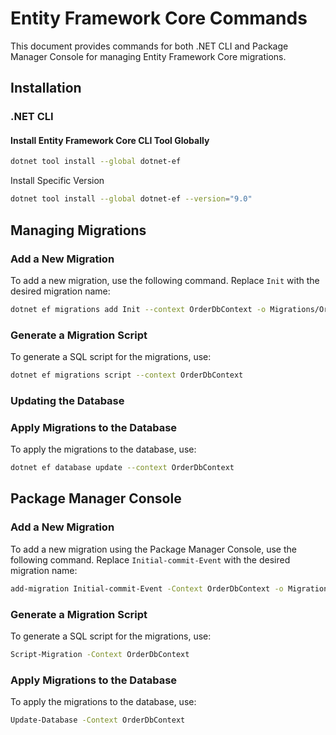 # Entity Framework Core Commands

This document provides commands for both .NET CLI and Package Manager Console for managing Entity Framework Core migrations.

## Installation

### .NET CLI

#### Install Entity Framework Core CLI Tool Globally
```sh
dotnet tool install --global dotnet-ef
```

Install Specific Version
```sh
dotnet tool install --global dotnet-ef --version="9.0"
```

## Managing Migrations

### Add a New Migration
To add a new migration, use the following command. Replace `Init` with the desired migration name:

```sh
dotnet ef migrations add Init --context OrderDbContext -o Migrations/OrderDb
```

### Generate a Migration Script
To generate a SQL script for the migrations, use:
```sh
dotnet ef migrations script --context OrderDbContext
```

### Updating the Database

### Apply Migrations to the Database
To apply the migrations to the database, use:

```sh
dotnet ef database update --context OrderDbContext
```

## Package Manager Console

### Add a New Migration
To add a new migration using the Package Manager Console, use the following command. Replace `Initial-commit-Event` with the desired migration name:


```sh
add-migration Initial-commit-Event -Context OrderDbContext -o Migrations/OrderDb
```


### Generate a Migration Script
To generate a SQL script for the migrations, use:

```sh
Script-Migration -Context OrderDbContext
```

### Apply Migrations to the Database
To apply the migrations to the database, use:

```sh
Update-Database -Context OrderDbContext
```